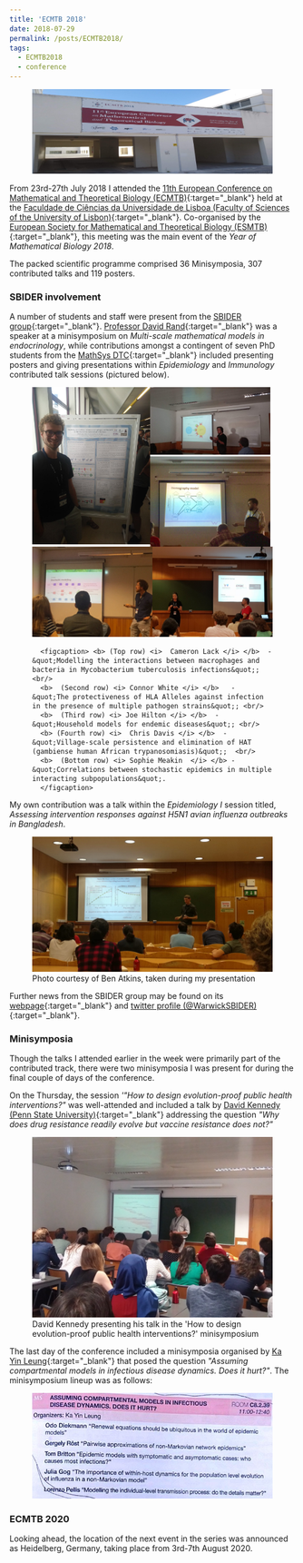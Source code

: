 ```yaml
---
title: 'ECMTB 2018'
date: 2018-07-29
permalink: /posts/ECMTB2018/
tags:
  - ECMTB2018
  - conference
---
```


[ECMTB2018_Web]: http://www.ecmtb2018.org
[LisbonUni]: https://ciencias.ulisboa.pt/en
[ESMTB_link]: https://www.esmtb.org

[SBIDERweb_link]: https://warwick.ac.uk/fac/cross_fac/zeeman_institute/
[SBIDERTwitter_link]: https://twitter.com/WarwickSBIDER

[MathSys_link]: https://warwick.ac.uk/fac/sci/mathsys/
[DR_link]: http://www.davidrand.co.uk

[DK_link]: http://www.thereadgroup.net/author/david/
[KYL_link]: https://www.su.se/profiles/kleun-1.292561
[JG_link]: http://www.damtp.cam.ac.uk/people/j.r.gog/

<figure>
  <img src="/images/ECMTB2018/featured.jpg" alt=""/>
</figure>

From 23rd-27th July 2018 I attended the [11th European Conference on Mathematical and Theoretical Biology (ECMTB)][ECMTB2018_web]{:target="_blank"} held at the [Faculdade de Ci&#234;ncias da Universidade de Lisboa (Faculty of Sciences of the University of Lisbon)][LisbonUni]{:target="_blank"}. Co-organised by the [European Society for Mathematical and Theoretical Biology (ESMTB)][ESMTB_link]{:target="_blank"}, this meeting was the main event of the *Year of Mathematical Biology 2018*.

The packed scientific programme comprised 36 Minisymposia, 307 contributed talks and 119 posters.

### SBIDER involvement

A number of students and staff were present from the [SBIDER group][SBIDERweb_link]{:target="_blank"}. [Professor David Rand][DR_link]{:target="_blank"} was a speaker at a minisymposium on *Multi-scale mathematical models in endocrinology*, while contributions amongst a contingent of seven PhD students from the [MathSys DTC][Mathsys_link]{:target="_blank"} included presenting posters and giving presentations within *Epidemiology* and *Immunology* contributed talk sessions (pictured below).

<figure>
  <img src="/images/ECMTB2018/ECMTB2018_CameronPoster.jpg" alt="Presenting photo" align="left" width="49%" />
  <img src="/images/ECMTB2018/ECMTB2018_ConnorTalk.jpg" alt="Presenting photo" width="50%"/>
    <img src="/images/ECMTB2018/ECMTB2018_JoeTalk.jpg" alt="Presenting photo" align="left" width="50%"/>
  <img src="/images/ECMTB2018/ECMTB2018_ChrisTalk.jpeg" alt="Presenting photo" align="left"  width="50%"/>
    <img src="/images/ECMTB2018/ECMTB2018_SophieTalk.jpg" alt="Presenting photo"  width="50%"/>

      <figcaption> <b> (Top row) <i>  Cameron Lack </i> </b>  - &quot;Modelling the interactions between macrophages and bacteria in Mycobacterium tuberculosis infections&quot;; <br/>
      <b>  (Second row) <i> Connor White </i> </b>   - &quot;The protectiveness of HLA Alleles against infection in the presence of multiple pathogen strains&quot;; <br/>
      <b>  (Third row) <i> Joe Hilton </i> </b>  - &quot;Household models for endemic diseases&quot;; <br/>
      <b> (Fourth row) <i>  Chris Davis </i> </b>  - &quot;Village-scale persistence and elimination of HAT (gambiense human African trypanosomiasis)&quot;;  <br/>
      <b>  (Bottom row) <i> Sophie Meakin  </i> </b> - &quot;Correlations between stochastic epidemics in multiple interacting subpopulations&quot;.
      </figcaption>
</figure>

My own contribution was a talk within the *Epidemiology I* session titled, *Assessing intervention responses against H5N1 avian influenza outbreaks in Bangladesh*.
<figure>
  <img src="/images/ECMTB2018/LisbonTalkPhoto.jpeg" alt="Presenting photo"/>
      <figcaption> Photo courtesy of Ben Atkins, taken during my presentation </figcaption>
</figure>


Further news from the SBIDER group may be found on its [webpage][SBIDERweb_link]{:target="_blank"} and [twitter profile (@WarwickSBIDER)][SBIDERTwitter_link]{:target="_blank"}.

### Minisymposia

Though the talks I attended earlier in the week were primarily part of the contributed track, there were two minisymposia I was present for during the final couple of days of the conference.

On the Thursday, the session *'&quot;How to design evolution-proof public health interventions?&quot;* was well-attended and included a talk by [David Kennedy (Penn State University)][DK_link]{:target="_blank"} addressing the question *&quot;Why does drug resistance readily evolve but vaccine resistance does not?&quot;*

<figure>
  <img src="/images/ECMTB2018/DKennedyTalk.jpg" alt="Presenting photo"/>
      <figcaption> David Kennedy presenting his talk in the 'How to design evolution-proof public health interventions?' minisymposium </figcaption>
</figure>

The last day of the conference included a minisymposia organised by [Ka Yin Leung][KYL_link]{:target="_blank"} that posed the question *&quot;Assuming compartmental models in infectious disease dynamics. Does it hurt?&quot;*. The minisymposium lineup was as follows:

<figure>
  <img src="/images/ECMTB2018/MS_schedule.jpeg" alt="Presenting photo"/>
</figure>

### ECMTB 2020

Looking ahead, the location of the next event in the series was announced as Heidelberg, Germany, taking place from 3rd-7th August 2020.
